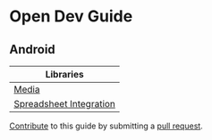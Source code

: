 # Open Dev Guide

## Android

| Libraries |
|-------------|
|[Media](android/media.md)|
|[Spreadsheet Integration](android/spreadsheet-integration.md)|

[Contribute](https://github.com/AdamSHurwitz/app-dev-guide) to this guide by submitting a [pull request](https://github.com/AdamSHurwitz/open-dev-guide/pulls).
